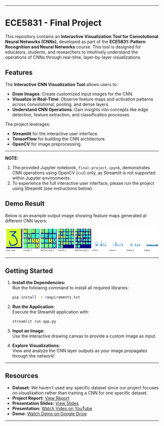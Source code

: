
---

# ECE5831 - Final Project  

This repository contains an **Interactive Visualization Tool for Convolutional Neural Networks (CNNs)**, developed as part of the **ECE5831: Pattern Recognition and Neural Networks** course. This tool is designed for educators, students, and researchers to intuitively understand the operations of CNNs through real-time, layer-by-layer visualizations.  

## Features  

The **Interactive CNN Visualization Tool** allows users to:  
- **Draw Images**: Create customized input images for the CNN.  
- **Visualize in Real-Time**: Observe feature maps and activation patterns across convolutional, pooling, and dense layers.  
- **Understand CNN Operations**: Gain insights into concepts like edge detection, feature extraction, and classification processes.  

The project leverages:  
- **Streamlit** for the interactive user interface.  
- **TensorFlow** for building the CNN architecture.  
- **OpenCV** for image preprocessing.  

---

**NOTE:**  
1) The provided Jupyter notebook, `final-project.ipynb`, demonstrates CNN operations using OpenCV (`cv2`) only, as Streamlit is not supported within Jupyter environments. 
2) To experience the full interactive user interface, please run the project using Streamlit (see instructions below).
   
## Demo Result  
Below is an example output image showing feature maps generated at different CNN layers:

![Demo Result Image](demo.png) 

---

## Getting Started  

1. **Install the Dependencies:**  
   Run the following command to install all required libraries:  
   ```bash  
   pip install -r requirements.txt  
   ```  

2. **Run the Application:**  
   Execute the Streamlit application with:  
   ```bash  
   streamlit run app.py  
   ```  

3. **Input an Image:**  
   Use the interactive drawing canvas to provide a custom image as input.  

4. **Explore Visualizations:**  
   View and analyze the CNN layer outputs as your image propagates through the network!  

---

## Resources

- **Dataset:** We haven’t used any specific dataset since our project focuses on visualization rather than training a CNN for one specific dataset.  
- **Project Report:** [View Report](https://drive.google.com/file/d/1RtiSzlNzIAbN9kZ0_4RY4IB2xvgGkTvC/view?usp=drive_link)  
- **Presentation Slides:** [View Slides](https://drive.google.com/file/d/15AHJgBnLUnZc3_UFvz5YuQexnoxSzG9g/view?usp=drive_link)  
- **Presentation:** [Watch Video on YouTube](https://www.youtube.com/watch?v=zHOBiQmFux4)  
- **Demo:** [Watch Demo on Google Drive](https://drive.google.com/file/d/190AmJZ7Ujdnk0YnIvN8IXVZmh7lTCw5q/view?usp=drive_link)

---




